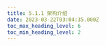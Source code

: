 ```yaml
---
title: 5.1.1 架构介绍
date: 2023-03-22T03:04:35.000Z
toc_max_heading_level: 6
toc_min_heading_level: 2
---
```




